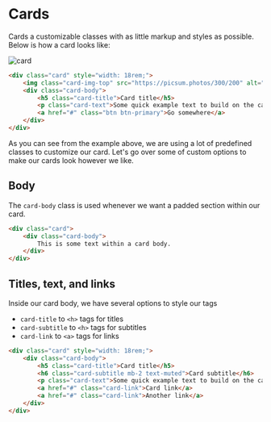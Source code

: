 # Cards

Cards a customizable classes with as little markup and styles as possible. Below is how a card looks like:

![card](https://s3.amazonaws.com/General_V88/boomyeah2015/codingdojo/curriculum/content/chapter/card-example.png)

```html
<div class="card" style="width: 18rem;">
    <img class="card-img-top" src="https://picsum.photos/300/200" alt="Card image cap">
    <div class="card-body">
        <h5 class="card-title">Card title</h5>
        <p class="card-text">Some quick example text to build on the card title and make up the bulk of the card's content.</p>
        <a href="#" class="btn btn-primary">Go somewhere</a>
    </div>
</div>
```

As you can see from the example above, we are using a lot of predefined classes to customize our card. Let's go over some of custom options to make our cards look however we like.

## Body

The `card-body` class is used whenever we want a padded section within our card.

```html
<div class="card">
    <div class="card-body">
        This is some text within a card body.
    </div>
</div>
```

## Titles, text, and links

Inside our card body, we have several options to style our tags

* `card-title` to `<h>` tags for titles
* `card-subtitle` to `<h>` tags for subtitles
* `card-link`  to `<a>` tags for links

```html
<div class="card" style="width: 18rem;">
    <div class="card-body">
        <h5 class="card-title">Card title</h5>
        <h6 class="card-subtitle mb-2 text-muted">Card subtitle</h6>
        <p class="card-text">Some quick example text to build on the card title and make up the bulk of the card's content.</p>
        <a href="#" class="card-link">Card link</a>
        <a href="#" class="card-link">Another link</a>
    </div>
</div>
```